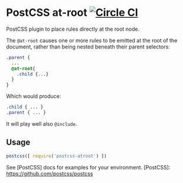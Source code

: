 # PostCSS at-root [![Circle CI](https://circleci.com/gh/OEvgeny/postcss-atroot.svg?style=svg)](https://circleci.com/gh/OEvgeny/postcss-atroot)
PostCSS plugin to place rules directly at the root node.

The ``@at-root`` causes one or more rules to be emitted at the root of the document, rather than being nested beneath their parent selectors:
```css
.parent {
  ...
  @at-root{
    .child {...}
  }
}
```
Which would produce:
```css
.child { ... }
.parent { ... }
```

It will play well also ``@include``.

## Usage

```js
postcss([ require('postcss-atroot') ])
```

See [PostCSS] docs for examples for your environment.
[PostCSS]: https://github.com/postcss/postcss
